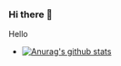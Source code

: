 ### Hi there 👋

<!--
**NigulasiZhao/NigulasiZhao** is a ✨ _special_ ✨ repository because its `README.md` (this file) appears on your GitHub profile.

Here are some ideas to get you started:

- 🔭 I’m currently working on ...
- 🌱 I’m currently learning ...
- 👯 I’m looking to collaborate on ...
- 🤔 I’m looking for help with ...
- 💬 Ask me about ...
- 📫 How to reach me: ...
- 😄 Pronouns: ...
- ⚡ Fun fact: ...
-->
Hello
- [![Anurag's github stats](https://github-readme-stats.vercel.app/api?username=NigulasiZhao&count_private=true&show_icons=true&theme=dark)](https://github.com/anuraghazra/github-readme-stats)
